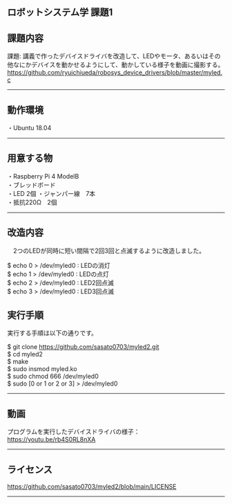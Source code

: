 ロボットシステム学 課題1
---

## 課題内容 
  
 課題: 講義で作ったデバイスドライバを改造して、LEDやモータ、あるいはその他なにかデバイスを動かせるようにして、動かしている様子を動画に撮影する。
 https://github.com/ryuichiueda/robosys_device_drivers/blob/master/myled.c
  
---

## 動作環境

・Ubuntu 18.04

---

## 用意する物
  
・Raspberry Pi 4 ModelB  
・ブレッドボード  
・LED 2個
・ジャンパー線　7本  
・抵抗220Ω　2個

  
---
  
## 改造内容
  
　2つのLEDが同時に短い間隔で2回3回と点滅するように改造しました。  

 
 $ echo 0 > /dev/myled0 : LEDの消灯  
 $ echo 1 > /dev/myled0 : LEDの点灯  
 $ echo 2 > /dev/myled0 : LED2回点滅  
 $ echo 3 > /dev/myled0 : LED3回点滅  
  
  
## 実行手順
  
実行する手順は以下の通りです。  

$ git clone https://github.com/sasato0703/myled2.git  
$ cd myled2  
$ make  
$ sudo insmod myled.ko  
$ sudo chmod 666 /dev/myled0  
$ sudo [0 or 1 or 2 or 3] > /dev/myled0  

---

## 動画
  プログラムを実行したデバイスドライバの様子：https://youtu.be/rb4S0RL8nXA
  
---

## ライセンス
https://github.com/sasato0703/myled2/blob/main/LICENSE

---
